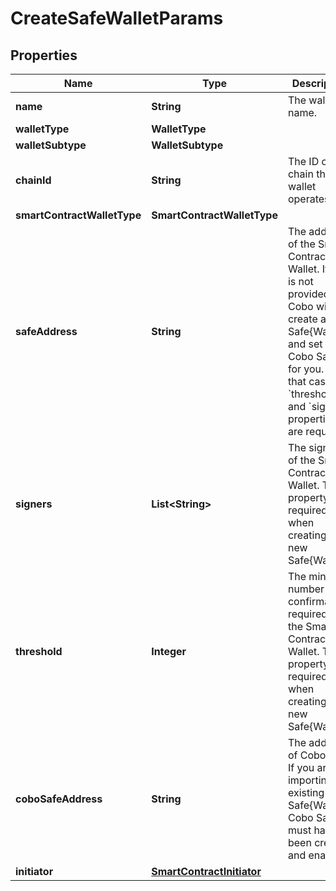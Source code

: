 

# CreateSafeWalletParams


## Properties

| Name | Type | Description | Notes |
|------------ | ------------- | ------------- | -------------|
|**name** | **String** | The wallet name. |  |
|**walletType** | **WalletType** |  |  |
|**walletSubtype** | **WalletSubtype** |  |  |
|**chainId** | **String** | The ID of the chain that the wallet operates on. |  |
|**smartContractWalletType** | **SmartContractWalletType** |  |  |
|**safeAddress** | **String** | The address of the Smart Contract Wallet. If this is not provided, Cobo will create a new Safe{Wallet} and set up Cobo Safe for you. In that case, the &#x60;threshold&#x60; and &#x60;signers&#x60; properties are required. |  [optional] |
|**signers** | **List&lt;String&gt;** | The signers of the Smart Contract Wallet. This property is required when creating a new Safe{Wallet}. |  [optional] |
|**threshold** | **Integer** | The minimum number of confirmations required for the Smart Contract Wallet. This property is required when creating a new Safe{Wallet}. |  [optional] |
|**coboSafeAddress** | **String** | The address of Cobo Safe. If you are importing an existing Safe{Wallet}, Cobo Safe must have been created and enabled. |  [optional] |
|**initiator** | [**SmartContractInitiator**](SmartContractInitiator.md) |  |  [optional] |



